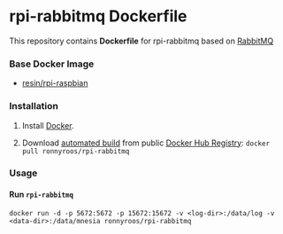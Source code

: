 # rpi-rabbitmq Dockerfile

This repository contains **Dockerfile** for rpi-rabbitmq based on [RabbitMQ](http://www.rabbitmq.com/)


### Base Docker Image

* [resin/rpi-raspbian](https://hub.docker.com/r/resin/rpi-raspbian/)


### Installation

1. Install [Docker](https://www.docker.com/).

2. Download [automated build](https://hub.docker.com/r/ronnyroos/rpi-rabbitmq/) from public [Docker Hub Registry](https://registry.hub.docker.com/): `docker pull ronnyroos/rpi-rabbitmq`


### Usage

#### Run `rpi-rabbitmq`

    docker run -d -p 5672:5672 -p 15672:15672 -v <log-dir>:/data/log -v <data-dir>:/data/mnesia ronnyroos/rpi-rabbitmq
